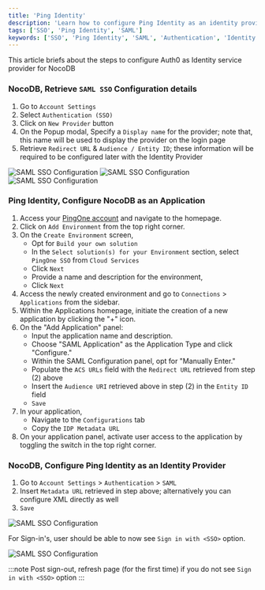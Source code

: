 ```yaml
---
title: 'Ping Identity' 
description: 'Learn how to configure Ping Identity as an identity provider for NocoDB.' 
tags: ['SSO', 'Ping Identity', 'SAML']
keywords: ['SSO', 'Ping Identity', 'SAML', 'Authentication', 'Identity Provider']
---
```


This article briefs about the steps to configure Auth0 as Identity service provider for NocoDB

### NocoDB, Retrieve `SAML SSO` Configuration details
1. Go to `Account Settings`
2. Select `Authentication (SSO)`
3. Click on `New Provider` button
4. On the Popup modal, Specify a `Display name` for the provider; note that, this name will be used to display the provider on the login page
5. Retrieve `Redirect URL` & `Audience / Entity ID`; these information will be required to be configured later with the Identity Provider

![SAML SSO Configuration](/img/v2/account-settings/SSO-1.png)
![SAML SSO Configuration](/img/v2/account-settings/SAML-2.png)
![SAML SSO Configuration](/img/v2/account-settings/SAML-3.png)


### Ping Identity, Configure NocoDB as an Application
1. Access your [PingOne account](https://www.pingidentity.com/en/account/sign-on.html) and navigate to the homepage.
2. Click on `Add Environment` from the top right corner.
3. On the `Create Environment` screen, 
   - Opt for `Build your own solution`
   - In the `Select solution(s) for your Environment` section, select `PingOne SSO` from `Cloud Services` 
   - Click `Next`
   - Provide a name and description for the environment, 
   - Click `Next`
4. Access the newly created environment and go to `Connections` > `Applications` from the sidebar.
5. Within the Applications homepage, initiate the creation of a new application by clicking the "+" icon.
6. On the "Add Application" panel:
   - Input the application name and description.
   - Choose "SAML Application" as the Application Type and click "Configure."
   - Within the SAML Configuration panel, opt for "Manually Enter."
   - Populate the `ACS URLs` field with the `Redirect URL` retrieved from step (2) above
   - Insert the `Audience URI` retrieved above in step (2) in the `Entity ID` field
   - `Save`
7. In your application, 
   - Navigate to the `Configurations` tab
   - Copy the `IDP Metadata URL`
8. On your application panel, activate user access to the application by toggling the switch in the top right corner.


### NocoDB, Configure Ping Identity as an Identity Provider
1. Go to `Account Settings` > `Authentication` > `SAML`
2. Insert `Metadata URL` retrieved in step above; alternatively you can configure XML directly as well
3. `Save`

![SAML SSO Configuration](/img/v2/account-settings/SAML-4.png)

For Sign-in's, user should be able to now see `Sign in with <SSO>` option.

![SAML SSO Configuration](/img/v2/account-settings/SSO-SignIn.png)

:::note
Post sign-out, refresh page (for the first time) if you do not see `Sign in with <SSO>` option
:::